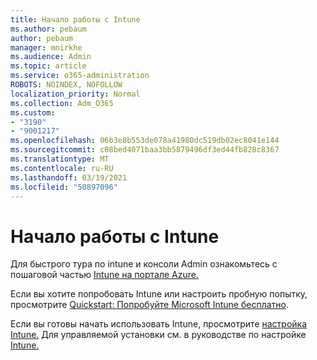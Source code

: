 ```yaml
---
title: Начало работы с Intune
ms.author: pebaum
author: pebaum
manager: mnirkhe
ms.audience: Admin
ms.topic: article
ms.service: o365-administration
ROBOTS: NOINDEX, NOFOLLOW
localization_priority: Normal
ms.collection: Adm_O365
ms.custom:
- "3190"
- "9001217"
ms.openlocfilehash: 06b3e8b553de078a41980dc519db02ec8041e144
ms.sourcegitcommit: c08bed4071baa3bb5879496df3ed44fb828c8367
ms.translationtype: MT
ms.contentlocale: ru-RU
ms.lasthandoff: 03/19/2021
ms.locfileid: "50897096"
---
```

# <a name="getting-started-with-intune"></a>Начало работы с Intune

Для быстрого тура по intune и консоли Admin ознакомьтесь с пошаговой частью [Intune на портале Azure.](https://docs.microsoft.com/mem/intune/fundamentals/tutorial-walkthrough-endpoint-manager)

Если вы хотите попробовать Intune или настроить пробную попытку, просмотрите [Quickstart: Попробуйте Microsoft Intune бесплатно](https://docs.microsoft.com/intune/fundamentals/free-trial-sign-up).

Если вы готовы начать использовать Intune, просмотрите [настройка Intune.](https://docs.microsoft.com/mem/intune/fundamentals/setup-steps) Для управляемой установки см. в руководстве по настройке [Intune.](https://admin.microsoft.com/AdminPortal/Home?ref=/modernonboarding/intunesetupguide)